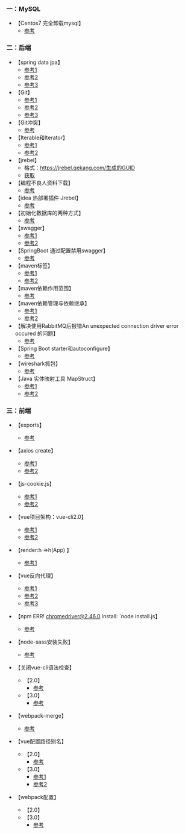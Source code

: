### 一：MySQL

* 【Centos7 完全卸载mysql】
  * [参考](https://www.jianshu.com/p/ef58fb333cd6)



### 二：后端

* 【spring data jpa】
  * [参考1](https://www.cnblogs.com/chenglc/p/11226693.html)
  * [参考2](https://blog.csdn.net/xiang__liu/article/details/80900817)
  * [参考3](https://blog.csdn.net/zpz_326/article/details/81359061)
* 【Git】
  * [参考1](https://www.liaoxuefeng.com/wiki/896043488029600/896827951938304)
  * [参考2](https://blog.csdn.net/Sunshine_Mr_Sun/article/details/108152848)
  * [参考3](https://mp.weixin.qq.com/s/Bf7uVhGiu47uOELjmC5uXQ)
* 【Git冲突】
  * [参考](https://www.cnblogs.com/gavincoder/p/9071959.html)
* 【Iterable和Iterator】
  * [参考1](https://blog.csdn.net/u013277209/article/details/101456447)
  * [参考2](https://www.cnblogs.com/litexy/p/9744241.html)
* 【jrebel】
  * 格式：https://jrebel.qekang.com/生成的GUID
  * [获取](https://www.guidgen.com/)
* 【编程不良人资料下载】
  * [参考](http://www.baizhiedu.xin)
* 【idea 热部署插件 Jrebel】
  * [参考](https://www.cnblogs.com/jiaqing521/p/12780401.html)
* 【初始化数据库的两种方式】
  * [参考](https://blog.csdn.net/u012326462/article/details/82080812)
* 【swagger】
  * [参考1](https://blog.csdn.net/sanyaoxu_2/article/details/80555328)
  * [参考2](https://www.jianshu.com/p/eff53172e274)
* 【SpringBoot 通过配置禁用swagger】
  * [参考](https://blog.csdn.net/weixin_37264997/article/details/82762050)
* 【maven标签】
  * [参考1](http://www.manongjc.com/article/55974.html)
  * [参考2](https://blog.csdn.net/renhuan28/article/details/81203494)
* 【maven依赖作用范围】
  * [参考](https://www.cnblogs.com/zitian246/p/13855882.html)
* 【maven依赖管理与依赖继承】
  * [参考1](https://blog.csdn.net/qq_31558895/article/details/87364603)
  * [参考2](https://www.cnblogs.com/Lyn4ever/p/12094308.html)
* 【解决使用RabbitMQ后报错An unexpected connection driver error occured 的问题】
  * [参考](https://www.pianshen.com/article/29091033843/)
* 【Spring Boot starter和autoconfigure】
  * [参考](https://blog.csdn.net/yeyinglingfeng/article/details/87790700)
* 【wireshark抓包】
  * [参考](https://www.cnblogs.com/mq0036/p/11187138.html)
* 【Java 实体映射工具 MapStruct】
  * [参考1](https://www.jianshu.com/p/3f20ca1a93b0)
  * [参考2](https://blog.csdn.net/zhige_me/article/details/80699784)



### 三：前端

* 【exports】
  * [参考](https://blog.csdn.net/qq_31967569/article/details/82461499)

* 【axios create】
  * [参考1](https://www.jianshu.com/p/458e9012d314)
  * [参考2](https://www.jianshu.com/p/7a9fbcbb1114)
* 【js-cookie.js】
  * [参考1](https://www.cnblogs.com/hcxwd/p/7449158.html)
  * [参考2](https://www.cnblogs.com/zzz-knight/p/11692362.html)

* 【vue项目架构：vue-cli2.0】
  * [参考1](https://blog.csdn.net/xiaolongqinghua/article/details/86689445)
  * [参考2](https://www.cnblogs.com/zhangruiqi/p/9062005.html)
* 【render:h =>h(App) 】
  * [参考1](https://www.cnblogs.com/whkl-m/p/6970859.html)
* 【vue反向代理】
  * [参考1](https://www.cnblogs.com/wubaiwan/p/11674332.html)
  * [参考2](https://www.cnblogs.com/taohuaya/p/10266612.html)
  * [参考3](https://segmentfault.com/a/1190000020102366)
* 【npm ERR! chromedriver@2.46.0 install: `node install.js】
  * [参考](https://blog.csdn.net/LiaoFengJi/article/details/98730494?utm_medium=distribute.pc_relevant_t0.none-task-blog-BlogCommendFromMachineLearnPai2-1.edu_weight&depth_1-utm_source=distribute.pc_relevant_t0.none-task-blog-BlogCommendFromMachineLearnPai2-1.edu_weight)
* 【node-sass安装失败】
  * [参考](https://blog.csdn.net/Little_Pig_Bug/article/details/82999500)
* 【关闭vue-cli语法检查】
  * 【2.0】
    * [参考](https://www.jianshu.com/p/29f3e6c78602)
  * 【3.0】
    * [参考](https://www.cnblogs.com/coder-lzh/p/11894632.html)
* 【webpack-merge】
  * [参考](https://www.npmjs.com/package/webpack-merge)
* 【vue配置路径别名】
  * 【2.0】
    * [参考](https://www.cnblogs.com/toprogram/p/12589376.html)
  * 【3.0】
    * [参考1](https://blog.csdn.net/hbiao68/article/details/104016935)
    * [参考2](https://www.jianshu.com/p/2ef600f153ee)
* 【webpack配置】
  * 【2.0】
  * 【3.0】
    * [参考](https://blog.csdn.net/u014440483/article/details/87267160)

